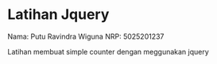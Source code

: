 # Latihan Jquery
Nama: Putu Ravindra Wiguna
NRP: 5025201237

Latihan membuat simple counter dengan meggunakan jquery